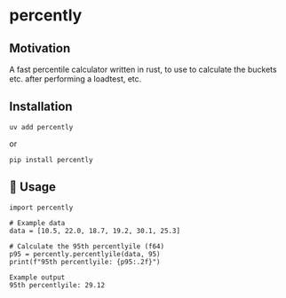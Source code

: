 # percently

## Motivation

A fast percentile calculator written in rust, to use to calculate the buckets etc. after performing a loadtest, etc.

## Installation

```
uv add percently
```

or

```
pip install percently
```

## 🧮 Usage
```
import percently

# Example data
data = [10.5, 22.0, 18.7, 19.2, 30.1, 25.3]

# Calculate the 95th percentlyile (f64)
p95 = percently.percentlyile(data, 95)
print(f"95th percentlyile: {p95:.2f}")

Example output
95th percentlyile: 29.12
```

